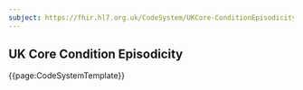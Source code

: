 ```yaml
---
subject: https://fhir.hl7.org.uk/CodeSystem/UKCore-ConditionEpisodicity
---
```

## UK Core Condition Episodicity

{{page:CodeSystemTemplate}}